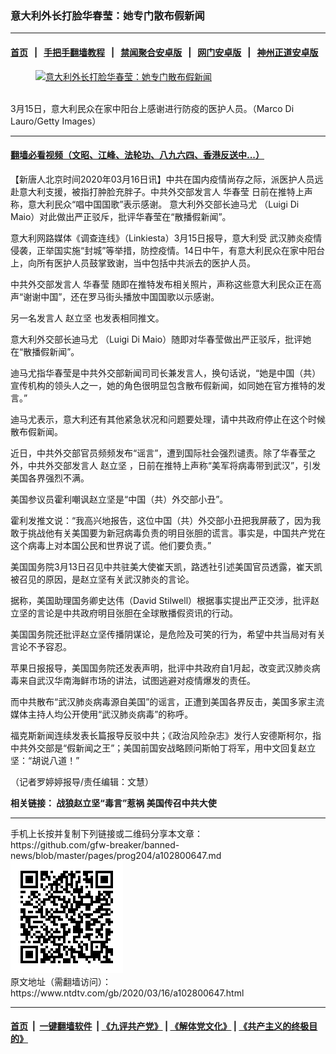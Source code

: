 ### 意大利外长打脸华春莹：她专门散布假新闻
------------------------

#### [首页](https://github.com/gfw-breaker/banned-news/blob/master/README.md) &nbsp;&nbsp;|&nbsp;&nbsp; [手把手翻墙教程](https://github.com/gfw-breaker/guides/wiki) &nbsp;&nbsp;|&nbsp;&nbsp; [禁闻聚合安卓版](https://github.com/gfw-breaker/bn-android) &nbsp;&nbsp;|&nbsp;&nbsp; [网门安卓版](https://github.com/oGate2/oGate) &nbsp;&nbsp;|&nbsp;&nbsp; [神州正道安卓版](https://github.com/SzzdOgate/update) 



<div><div class="featured_image">
 <a href="https://i.ntdtv.com/assets/uploads/2020/03/GettyImages-1207240763.jpg" target="_blank">
  <figure>
   <img alt="意大利外长打脸华春莹：她专门散布假新闻" src="https://i.ntdtv.com/assets/uploads/2020/03/GettyImages-1207240763-800x450.jpg"/>
  </figure><br/>
 </a>
 <span class="caption">
  3月15日，意大利民众在家中阳台上感谢进行防疫的医护人员。（Marco Di Lauro/Getty Images）
 </span>
</div>
</div><hr/>

#### [翻墙必看视频（文昭、江峰、法轮功、八九六四、香港反送中...）](https://github.com/gfw-breaker/banned-news/blob/master/pages/link3.md)

<div><div class="post_content" itemprop="articleBody">
 <p>
  【新唐人北京时间2020年03月16日讯】中共在国内疫情尚存之际，派医护人员远赴意大利支援，被指打肿脸充胖子。中共外交部发言人
  <ok href="https://www.ntdtv.com/gb/华春莹.htm">
   华春莹
  </ok>
  日前在推特上声称，意大利民众“唱中国国歌”表示感谢。
  <ok href="https://www.ntdtv.com/gb/意大利外交部长迪马尤.htm">
   意大利外交部长迪马尤
  </ok>
  （Luigi Di Maio）对此做出严正驳斥，批评华春莹在“散播假新闻”。
 </p>
 <p>
  意大利网路媒体《调查连线》（Linkiesta）3月15日报导，意大利受
  <ok href="https://www.ntdtv.com/gb/442749.htm">
   武汉肺炎疫情
  </ok>
  侵袭，正举国实施“封城”等举措，防控疫情。14日中午，有意大利民众在家中阳台上，向所有医护人员鼓掌致谢，当中包括中共派去的医护人员。
 </p>
 <p>
  中共外交部发言人
  <ok href="https://www.ntdtv.com/gb/华春莹.htm">
   华春莹
  </ok>
  随即在推特发布相关照片，声称这些意大利民众正在高声“谢谢中国”，还在罗马街头播放中国国歌以示感谢。
 </p>
 <p>
  另一名发言人
  <ok href="https://www.ntdtv.com/gb/赵立坚.htm">
   赵立坚
  </ok>
  也发表相同推文。
 </p>
 <p>
  <ok href="https://www.ntdtv.com/gb/意大利外交部长迪马尤.htm">
   意大利外交部长迪马尤
  </ok>
  （Luigi Di Maio）随即对华春莹做出严正驳斥，批评她在“散播假新闻”。
 </p>
 <p>
  迪马尤指华春莹是中共外交部新闻司司长兼发言人，换句话说，“她是中国（共）宣传机构的领头人之一，她的角色很明显包含散布假新闻，如同她在官方推特的发言。”
 </p>
 <p>
  迪马尤表示，意大利还有其他紧急状况和问题要处理，请中共政府停止在这个时候散布假新闻。
 </p>
 <p>
  近日，中共外交部官员频频发布“谣言”，遭到国际社会强烈谴责。除了华春莹之外，中共外交部发言人
  <ok href="https://www.ntdtv.com/gb/赵立坚.htm">
   赵立坚
  </ok>
  ，日前在推特上声称“美军将病毒带到武汉”，引发美国各界强烈不满。
 </p>
 <p>
  美国参议员霍利嘲讽赵立坚是“中国（共）外交部小丑”。
 </p>
 <p>
  霍利发推文说：“我高兴地报告，这位中国（共）外交部小丑把我屏蔽了，因为我敢于挑战他有关美国要为新冠病毒负责的明目张胆的谎言。事实是，中国共产党在这个病毒上对本国公民和世界说了谎。他们要负责。”
 </p>
 <p>
  美国国务院3月13日召见中共驻美大使崔天凯，路透社引述美国官员透露，崔天凯被召见的原因，是赵立坚有关武汉肺炎的言论。
 </p>
 <p>
  据称，美国助理国务卿史达伟（David Stilwell）根据事实提出严正交涉，批评赵立坚的言论是中共政府明目张胆在全球散播假资讯的行动。
 </p>
 <p>
  美国国务院还批评赵立坚传播阴谋论，是危险及可笑的行为，希望中共当局对有关言论不予容忍。
 </p>
 <p>
  苹果日报报导，美国国务院还发表声明，批评中共政府自1月起，改变武汉肺炎病毒来自武汉华南海鲜市场的讲法，试图逃避对疫情爆发的责任。
 </p>
 <p>
  而中共散布“武汉肺炎病毒源自美国”的谣言，正遭到美国各界反击，美国多家主流媒体主持人均公开使用“武汉肺炎病毒”的称呼。
 </p>
 <p>
  福克斯新闻连续发表长篇报导反驳中共；《政治风险杂志》发行人安德斯柯尔，指中共外交部是“假新闻之王”；美国前国安战略顾问斯帕丁将军，用中文回复赵立坚：“胡说八道！”
 </p>
 <p>
  （记者罗婷婷报导/责任编辑：文慧）
 </p>
 <p>
  <strong>
   相关链接：
   <ok href="http://cn.ntdtv.com/gb/2020/03/14/a102799314.html">
    战狼赵立坚“毒言”惹祸 美国传召中共大使
   </ok>
  </strong>
 </p>
 <div class="single_ad">
 </div>
</div>
</div>
<hr/>
手机上长按并复制下列链接或二维码分享本文章：<br/>
https://github.com/gfw-breaker/banned-news/blob/master/pages/prog204/a102800647.md <br/>
<a href='https://github.com/gfw-breaker/banned-news/blob/master/pages/prog204/a102800647.md'><img src='https://github.com/gfw-breaker/banned-news/blob/master/pages/prog204/a102800647.md.png'/></a> <br/>
原文地址（需翻墙访问）：https://www.ntdtv.com/gb/2020/03/16/a102800647.html


------------------------
#### [首页](https://github.com/gfw-breaker/banned-news/blob/master/README.md) &nbsp;|&nbsp; [一键翻墙软件](https://github.com/gfw-breaker/nogfw/blob/master/README.md) &nbsp;| [《九评共产党》](https://github.com/gfw-breaker/9ping.md/blob/master/README.md#九评之一评共产党是什么) | [《解体党文化》](https://github.com/gfw-breaker/jtdwh.md/blob/master/README.md) | [《共产主义的终极目的》](https://github.com/gfw-breaker/gczydzjmd.md/blob/master/README.md)


<img src='http://gfw-breaker.win/banned-news/pages/prog204/a102800647.md' width='0px' height='0px'/>